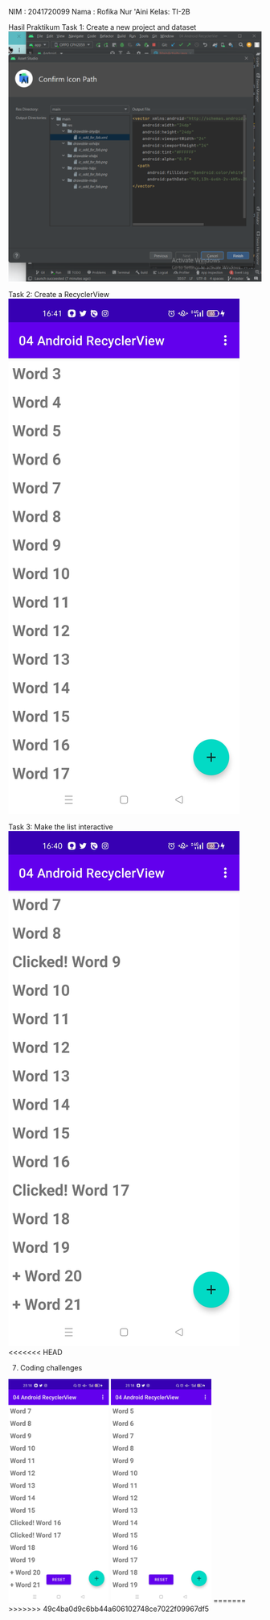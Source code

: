 NIM  : 2041720099
Nama : Rofika Nur 'Aini
Kelas: TI-2B

Hasil Praktikum
Task 1: Create a new project and dataset
![Screenshot Dashboard Oracle](images/task1.png)

Task 2: Create a RecyclerView
![Screenshot Dashboard Oracle](images/task2.jpg)

Task 3: Make the list interactive
![Screenshot Dashboard Oracle](images/task3.jpg)
<<<<<<< HEAD

7. Coding challenges
<img src="images/codchal1.jpg" alt="drawing" width="200"/>
<img src="images/codchal2.jpg" alt="drawing" width="200"/>
=======
>>>>>>> 49c4ba0d9c6bb44a606102748ce7022f09967df5
